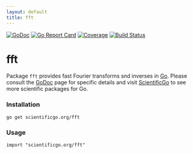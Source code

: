 ```yaml
---
layout: default
title: fft
---
```


[![GoDoc](https://godoc.org/github.com/scientificgo/fft?status.svg)](https://godoc.org/github.com/scientificgo/fft)
[![Go Report Card](https://goreportcard.com/badge/github.com/scientificgo/fft)](https://goreportcard.com/report/github.com/scientificgo/fft)
[![Coverage](https://codecov.io/gh/scientificgo/fft/branch/master/graph/badge.svg)](https://codecov.io/gh/scientificgo/fft)
[![Build Status](https://travis-ci.org/scientificgo/fft.svg?branch=master)](https://travis-ci.org/scientificgo/fft)

# fft

Package `fft` provides fast Fourier transforms snd inverses in [Go](https://golang.org). Please consult the [GoDoc](https://godoc.org/scientificgo.org/fft) page for specific details and visit [ScientificGo](https://scientificgo.org) to see more scientific packages for Go.

### Installation

`go get scientificgo.org/fft`

### Usage

`import "scientificgo.org/fft"`
